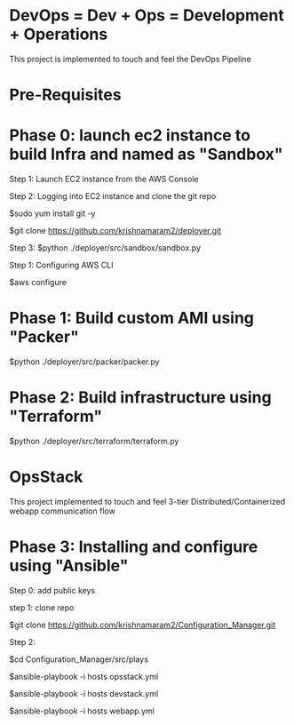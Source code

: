 # DevOps    =  Dev  +  Ops   =   Development + Operations
 
This project is implemented to touch and feel the DevOps Pipeline


# Pre-Requisites

# Phase 0: launch ec2 instance to build Infra and named as "Sandbox"

Step 1: Launch EC2 instance from the AWS Console

Step 2: Logging into EC2 instance and clone the git repo

$sudo yum install git -y

$git clone https://github.com/krishnamaram2/deployer.git

Step 3:
$python ./deployer/src/sandbox/sandbox.py

Step 1: Configuring AWS CLI

$aws configure


# Phase 1: Build custom AMI using "Packer"

$python ./deployer/src/packer/packer.py


# Phase 2: Build infrastructure using "Terraform"

$python ./deployer/src/terraform/terraform.py



# OpsStack

This project implemented to touch and feel 3-tier Distributed/Containerized  webapp communication flow 


# Phase 3: Installing and configure using "Ansible"


Step 0: add public keys


step 1: clone repo

$git clone https://github.com/krishnamaram2/Configuration_Manager.git

Step 2:

$cd Configuration_Manager/src/plays

$ansible-playbook -i hosts opsstack.yml

$ansible-playbook -i hosts devstack.yml

$ansible-playbook -i hosts webapp.yml





